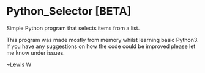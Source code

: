 # Python_Selector [BETA]
Simple Python program that selects items from a list.

This program was made mostly from memory whilst learning basic Python3.
If you have any suggestions on how the code could be improved please let me know under issues.

~Lewis W
